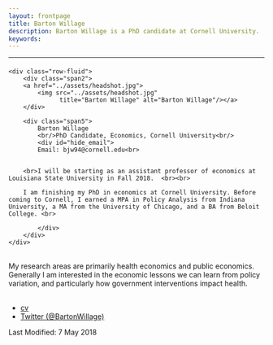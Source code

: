 ```yaml
---
layout: frontpage
title: Barton Willage
description: Barton Willage is a PhD candidate at Cornell University. 
keywords: 
---
```





---

<div class="container">
<h4><a name="contact"></a></h4>

    <div class="row-fluid">
        <div class="span2">
        <a href="../assets/headshot.jpg">
            <img src="../assets/headshot.jpg"
                  title="Barton Willage" alt="Barton Willage"/></a>
        </div>
        
        <div class="span5">
            Barton Willage
            <br/>PhD Candidate, Economics, Cornell University<br/>
            <div id="hide_email">
            Email: bjw94@cornell.edu<br>
        
        
        <br>I will be starting as an assistant professor of economics at Louisiana State University in Fall 2018.  <br><br>
        
        I am finishing my PhD in economics at Cornell University. Before coming to Cornell, I earned a MPA in Policy Analysis from Indiana University, a MA from the University of Chicago, and a BA from Beloit College. <br>
        
            </div>
        </div>
    </div>
</div>

<br>My research areas are primarily health economics and public economics. Generally I am interested in the economic lessons we can learn from policy variation, and particularly how government interventions impact health.<br><br>
        
<div class="navbar">
  <div class="navbar-inner">
      <ul class="nav">
          <li><a href="{{ BASE_PATH }}/assets/CV.pdf">cv</a></li>
<!--      <li><a href="https://github.com/bjwillage">GitHub</a></li> -->
          <li><a href="https://twitter.com/bartonwillage">Twitter (@BartonWillage)</a></li>
      </ul>
  </div>
</div>


Last Modified: 7 May 2018
<script 
  type="text/JavaScript" 
  language="JavaScript">
<!-- 
//
// format date as dd-mmm-yy
// example: 12-Jan-99
//
function date_ddmmmyy(date)
{
  var d = date.getDate();
  var m = date.getMonth() + 1;
  var y = date.getYear();

  // handle different year values 
  // returned by IE and NS in 
  // the year 2000.
  if(y >= 2000)
  {
    y -= 2000;
  }
  if(y >= 100)
  {
    y -= 100;
  }

  // could use splitString() here 
  // but the following method is 
  // more compatible
  var mmm = 
    ( 1==m)?'Jan':( 2==m)?'Feb':(3==m)?'Mar':
    ( 4==m)?'Apr':( 5==m)?'May':(6==m)?'Jun':
    ( 7==m)?'Jul':( 8==m)?'Aug':(9==m)?'Sep':
    (10==m)?'Oct':(11==m)?'Nov':'Dec';

  return "" +
    (d<10?"0"+d:d) + "-" +
    mmm + "-" +
    (y<10?"0"+y:y);
}


//
// get last modified date of the 
// current document.
//
function date_lastmodified()
{
  var lmd = document.lastModified;
  var s   = "Unknown";
  var d1;

  // check if we have a valid date
  // before proceeding
  if(0 != (d1=Date.parse(lmd)))
  {
    s = "" + date_ddmmmyy(new Date(d1));
  }

  return s;
}

//
// finally display the last modified date
// as DD-MMM-YY
//
document.write( 
  "This page was updated on " + 
  date_lastmodified() );

// -->
</script>
<!-- [curriculum vitae ![CV as pdf]({{ BASE_PATH }}/pages/icons16/pdf-icon.png)]({{ BASE_PATH }}/assets/CV.pdf)<br/> -->
